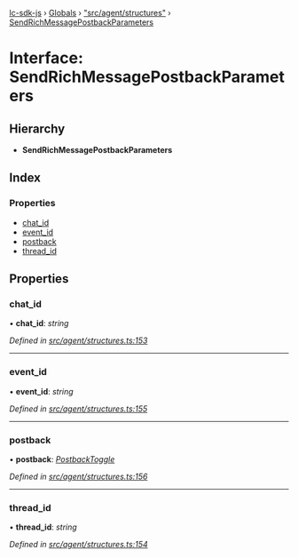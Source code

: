 [lc-sdk-js](../README.md) › [Globals](../globals.md) › ["src/agent/structures"](../modules/_src_agent_structures_.md) › [SendRichMessagePostbackParameters](_src_agent_structures_.sendrichmessagepostbackparameters.md)

# Interface: SendRichMessagePostbackParameters

## Hierarchy

* **SendRichMessagePostbackParameters**

## Index

### Properties

* [chat_id](_src_agent_structures_.sendrichmessagepostbackparameters.md#chat_id)
* [event_id](_src_agent_structures_.sendrichmessagepostbackparameters.md#event_id)
* [postback](_src_agent_structures_.sendrichmessagepostbackparameters.md#postback)
* [thread_id](_src_agent_structures_.sendrichmessagepostbackparameters.md#thread_id)

## Properties

###  chat_id

• **chat_id**: *string*

*Defined in [src/agent/structures.ts:153](https://github.com/livechat/lc-sdk-js/blob/5281c0a/src/agent/structures.ts#L153)*

___

###  event_id

• **event_id**: *string*

*Defined in [src/agent/structures.ts:155](https://github.com/livechat/lc-sdk-js/blob/5281c0a/src/agent/structures.ts#L155)*

___

###  postback

• **postback**: *[PostbackToggle](_src_agent_structures_.postbacktoggle.md)*

*Defined in [src/agent/structures.ts:156](https://github.com/livechat/lc-sdk-js/blob/5281c0a/src/agent/structures.ts#L156)*

___

###  thread_id

• **thread_id**: *string*

*Defined in [src/agent/structures.ts:154](https://github.com/livechat/lc-sdk-js/blob/5281c0a/src/agent/structures.ts#L154)*
